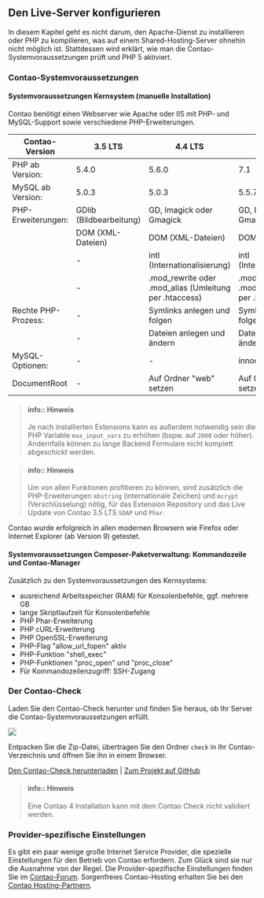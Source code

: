 ## Den Live-Server konfigurieren

In diesem Kapitel geht es nicht darum, den Apache-Dienst zu installieren oder
PHP zu kompilieren, was auf einem Shared-Hosting-Server ohnehin nicht möglich
ist. Stattdessen wird erklärt, wie man die Contao-Systemvoraussetzungen prüft
und PHP 5 aktiviert.


### Contao-Systemvoraussetzungen

#### Systemvoraussetzungen Kernsystem (manuelle Installation)

Contao benötigt einen Webserver wie Apache oder IIS mit PHP- und MySQL-Support
sowie verschiedene PHP-Erweiterungen.

|Contao-Version       | 3.5 LTS                 | 4.4 LTS                      | 4.5         |
|---------------------|-------------------------|------------------------------|-------------|
| PHP ab Version:     | 5.4.0                   | 5.6.0                        | 7.1            
| MySQL ab Version:   | 5.0.3                   | 5.0.3                        | 5.5.7
| PHP-Erweiterungen:  | GDlib (Bildbearbeitung) | GD, Imagick oder Gmagick     | GD, Imagick oder Gmagick|
|                     | DOM (XML-Dateien)       | DOM (XML-Dateien)            | DOM (XML-Dateien)|
|                     |\-                       | intl (Internationalisierung) | intl (Internationalisierung)|
||\-|.mod_rewrite oder .mod_alias (Umleitung per .htaccess)|.mod_rewrite oder .mod_alias (Umleitung per .htaccess)|
| Rechte PHP-Prozess: |\-                       |Symlinks anlegen und folgen   | Symlinks anlegen und folgen|
|                     |\-                       |Dateien anlegen und ändern    | Dateien anlegen und ändern|
| MySQL-Optionen:     |\-                       |\-                            | innodb_large_prefix|
| DocumentRoot        |\-                       | Auf Ordner "web" setzen       | Auf Ordner "web" setzen|

> #### info:: Hinweis
> Je nach installierten Extensions kann es außerdem notwendig sein die PHP 
> Variable `max_input_vars` zu erhöhen (bspw. auf `2000` oder höher). Andernfalls 
> können zu lange Backend Formulare nicht komplett abgeschickt werden.

> #### info:: Hinweis
> Um von allen Funktionen profitieren zu können, sind zusätzlich die
> PHP-Erweiterungen `mbstring` (internationale Zeichen) und `mcrypt`
> (Verschlüsselung) nötig, für das Extension Repository und das Live Update
> von Contao 3.5 LTS `SOAP` und `Phar`. 

Contao wurde erfolgreich in allen modernen Browsern wie Firefox oder Internet
Explorer (ab Version 9) getestet.

#### Systemvoraussetzungen Composer-Paketverwaltung: Kommandozeile und Contao-Manager

Zusätzlich zu den Systemvoraussetzungen des Kernsystems:

- ausreichend Arbeitsspeicher (RAM) für Konsolenbefehle, ggf. mehrere GB
- lange Skriptlaufzeit für Konsolenbefehle
- PHP Phar-Erweiterung
- PHP cURL-Erweiterung
- PHP OpenSSL-Erweiterung
- PHP-Flag "allow_url_fopen" aktiv
- PHP-Funktion "shell_exec"
- PHP-Funktionen "proc_open" und "proc_close"
- Für Kommandozeilenzugriff: SSH-Zugang



### Der Contao-Check

Laden Sie den Contao-Check herunter und finden Sie heraus, ob Ihr Server die
Contao-Systemvoraussetzungen erfüllt.

![](images/contao-check.jpg)

Entpacken Sie die Zip-Datei, übertragen Sie den Ordner
`check` in Ihr Contao-Verzeichnis und öffnen Sie ihn in einem Browser.

[Den Contao-Check herunterladen][1] | [Zum Projekt auf GitHub][2]

> #### info:: Hinweis
> Eine Contao 4 Installation kann mit dem Contao Check nicht validiert werden.


### Provider-spezifische Einstellungen

Es gibt ein paar wenige große Internet Service Provider, die spezielle
Einstellungen für den Betrieb von Contao erfordern. Zum Glück sind sie nur die
Ausnahme von der Regel. Die Provider-spezifische Einstellungen finden Sie im
[Contao-Forum][3]. Sorgenfreies Contao-Hosting erhalten Sie bei den
[Contao Hosting-Partnern][4].


[1]: https://github.com/contao/check/zipball/master
[2]: https://github.com/contao/check
[3]: https://community.contao.org/de/forumdisplay.php?67-Erfahrungen-mit-Webhostern
[4]: https://contao.org/de/partners.html?search=services&for=partner_hosting
